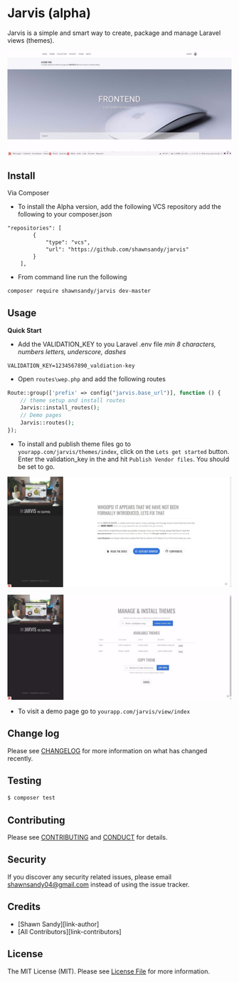 # Jarvis (alpha)

Jarvis is a simple and smart way to create, package and
        manage Laravel views (themes).

![Alt text](/jarvis-theme-cover.jpeg?raw=true)



## Install

Via Composer

* To install the Alpha version, add the following VCS repository add the following to your composer.json

```
"repositories": [
        {
            "type": "vcs",
            "url": "https://github.com/shawnsandy/jarvis"
        }
    ],

```
* From command line run the following

``` bash
composer require shawnsandy/jarvis dev-master
```

## Usage

__Quick Start__

* Add the VALIDATION_KEY to you Laravel .env file *min 8 characters, numbers letters, underscore, dashes*

``` text
VALIDATION_KEY=1234567890_valdiation-key

```

* Open `routes\wep.php` and add the following routes

``` php
Route::group(['prefix' => config("jarvis.base_url")], function () {
    // theme setup and install routes
    Jarvis::install_routes();
    // Demo pages
    Jarvis::routes();
});
```

* To install and publish theme files go to  `yourapp.com/jarvis/themes/index`, click on the `Lets get started` button. Enter the validation_key in the and hit `Publish Vendor files`. You should be set to go.

![Alt text](/jarvis-setup.jpg?raw=true)

![Alt text](/jarvis-install.jpeg?raw=true)



* To visit a demo page go to `yourapp.com/jarvis/view/index`

## Change log

Please see [CHANGELOG](CHANGELOG.md) for more information on what has changed recently.

## Testing

``` bash
$ composer test
```

## Contributing

Please see [CONTRIBUTING](CONTRIBUTING.md) and [CONDUCT](CONDUCT.md) for details.

## Security

If you discover any security related issues, please email shawnsandy04@gmail.com instead of using the issue tracker.

## Credits

- [Shawn Sandy][link-author]
- [All Contributors][link-contributors]

## License

The MIT License (MIT). Please see [License File](LICENSE.md) for more information.
